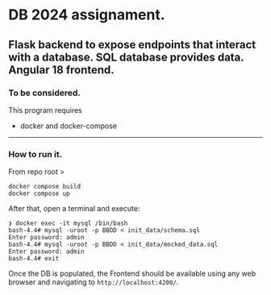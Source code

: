 #  DB 2024 assignament.

Flask backend to expose endpoints that interact with a database.
SQL database provides data.
Angular 18 frontend.
----------------------

### To be considered.

This program requires

  * docker and docker-compose

----------------------

### How to run it.

From repo root > 
```
docker compose build
docker compose up
```

After that, open a terminal and execute:

```
❯ docker exec -it mysql /bin/bash
bash-4.4# mysql -uroot -p BBDD < init_data/schema.sql
Enter password: admin
bash-4.4# mysql -uroot -p BBDD < init_data/mocked_data.sql
Enter password: admin
bash-4.4# exit
```

Once the DB is populated, the Frontend should be available using any web browser and navigating to `http://localhost:4200/`.